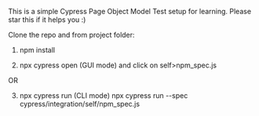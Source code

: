 
This is a simple Cypress Page Object Model Test setup for learning.
Please star this if it helps you :)

Clone the repo and from project folder:


1. npm install


2. npx cypress open (GUI mode)
and click on self>npm_spec.js

OR

3. npx cypress run (CLI mode)
npx cypress run --spec cypress/integration/self/npm_spec.js